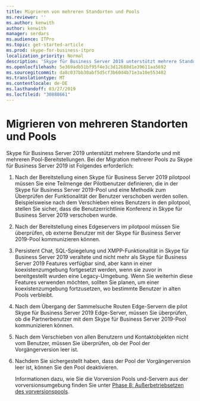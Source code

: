 ```yaml
---
title: Migrieren von mehreren Standorten und Pools
ms.reviewer: ''
ms.author: kenwith
author: kenwith
manager: serdars
ms.audience: ITPro
ms.topic: get-started-article
ms.prod: skype-for-business-itpro
localization_priority: Normal
description: 'Skype für Business Server 2019 unterstützt mehrere Standorte und mit mehreren Pool-Bereitstellungen. Bei der Migration mehrerer Pools zu Skype für Business Server 2019 ist Folgendes erforderlich:'
ms.openlocfilehash: 5e369adb51bf95f4e3c3d12688d1e39611aa5692
ms.sourcegitcommit: da8c037bb30abf5d5cf3b60d4b71e3a10e553402
ms.translationtype: MT
ms.contentlocale: de-DE
ms.lasthandoff: 03/27/2019
ms.locfileid: "30888661"
---
```

# <a name="migrating-multiple-sites-and-pools"></a>Migrieren von mehreren Standorten und Pools

Skype für Business Server 2019 unterstützt mehrere Standorte und mit mehreren Pool-Bereitstellungen. Bei der Migration mehrerer Pools zu Skype für Business Server 2019 ist Folgendes erforderlich: 
  
1. Nach der Bereitstellung einen Skype für Business Server 2019 pilotpool müssen Sie eine Teilmenge der Pilotbenutzer definieren, die in der Skype für Business Server 2019-Pool und eine Methodik zum Überprüfen der Funktionalität der Benutzer verschoben werden sollen. Beispielsweise nach dem Verschieben eines Benutzers in den pilotpool, stellen Sie sicher, dass die Benutzerrichtlinie Konferenz in Skype für Business Server 2019 verschoben wurde. 
    
2. Nach der Bereitstellung eines Edgeservers im pilotpool müssen Sie überprüfen, ob externe Benutzer mit der Skype für Business Server 2019-Pool kommunizieren können.

3. Persistent Chat, SQL-Spiegelung und XMPP-Funktionalität in Skype für Business Server 2019 veraltete und nicht mehr als Skype für Business Server 2019 Features verfügbar sind, aber kann in einer koexistenzumgebung fortgesetzt werden, wenn sie zuvor in bereitgestellt wurden eine Legacy-Umgebung. Wenn Sie weiterhin diese Features verwenden möchten, sollten Sie planen, um einer koexistenzumgebung fortzusetzen, wo bestimmte Benutzer in alten Pools verbleibt.
    
4. Nach dem Übergang der Sammelsuche Routen Edge-Servern die pilot Skype für Business Server 2019 Edge-Server, müssen Sie überprüfen, ob die Partnerbenutzer mit dem Skype für Business Server 2019-Pool kommunizieren können.
    
5. Nach dem Verschieben von allen Benutzern und Kontaktobjekten nicht vom Benutzer, müssen Sie überprüfen, ob der Pool der Vorgängerversion leer ist.
    
6. Nachdem Sie sichergestellt haben, dass der Pool der Vorgängerversion leer ist, können Sie den Pool deaktivieren. 
    
    Informationen dazu, wie Sie die Vorversion Pools und-Servern aus der vorversionsumgebung finden Sie unter [Phase 8: Außerbetriebsetzen des vorversionspools](phase-8-decommission-legacy-pools.md).
    

